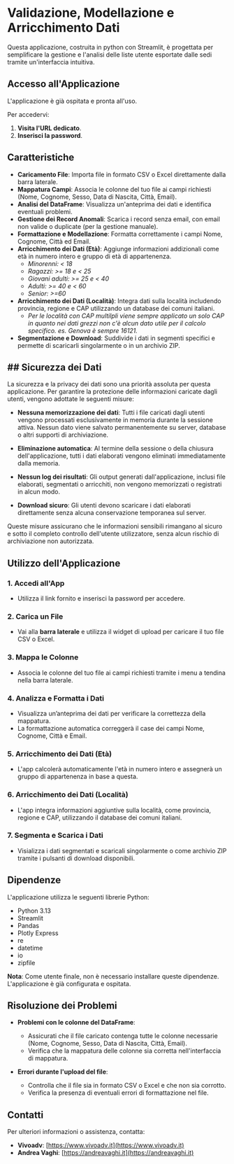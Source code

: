 # Validazione, Modellazione e Arricchimento Dati

Questa applicazione, costruita in python con Streamlit, è progettata per semplificare la gestione e l'analisi delle liste utente esportate dalle sedi tramite un'interfaccia intuitiva.

## Accesso all'Applicazione

L'applicazione è già ospitata e pronta all'uso.

Per accedervi:

1. **Visita l'URL dedicato**.
2. **Inserisci la password**.

## Caratteristiche

- **Caricamento File**: Importa file in formato CSV o Excel direttamente dalla barra laterale.
- **Mappatura Campi**: Associa le colonne del tuo file ai campi richiesti (Nome, Cognome, Sesso, Data di Nascita, Città, Email).
- **Analisi del DataFrame**: Visualizza un'anteprima dei dati e identifica eventuali problemi.
- **Gestione dei Record Anomali**: Scarica i record senza email, con email non valide o duplicate (per la gestione manuale).
- **Formattazione e Modellazione**: Formatta correttamente i campi Nome, Cognome, Città ed Email.
- **Arricchimento dei Dati (Età)**: Aggiunge informazioni addizionali come età in numero intero e gruppo di età di appartenenza.
  - *Minorenni: < 18*
  - *Ragazzi: >= 18 e < 25*
  - *Giovani adulti: >= 25 e < 40*
  - *Adulti: >= 40 e < 60*
  - *Senior: >=60*
- **Arricchimento dei Dati (Località)**: Integra dati sulla località includendo provincia, regione e CAP utilizzando un database dei comuni italiani.
  - *Per le località con CAP multilpli viene sempre applicato un solo CAP in quanto nei dati grezzi non c'è alcun dato utile per il calcolo specifico.
    es. Genova è sempre 16121.*
- **Segmentazione e Download**: Suddivide i dati in segmenti specifici e permette di scaricarli singolarmente o in un archivio ZIP.

## ## Sicurezza dei Dati

La sicurezza e la privacy dei dati sono una priorità assoluta per questa applicazione. Per garantire la protezione delle informazioni caricate dagli utenti, vengono adottate le seguenti misure:

- **Nessuna memorizzazione dei dati**: Tutti i file caricati dagli utenti vengono processati esclusivamente in memoria durante la sessione attiva.
  Nessun dato viene salvato permanentemente su server, database o altri supporti di archiviazione.

- **Eliminazione automatica**: Al termine della sessione o della chiusura dell'applicazione, tutti i dati elaborati vengono eliminati immediatamente dalla memoria.

- **Nessun log dei risultati**: Gli output generati dall'applicazione, inclusi file elaborati, segmentati o arricchiti, non vengono memorizzati o registrati in alcun modo.

- **Download sicuro**: Gli utenti devono scaricare i dati elaborati direttamente senza alcuna conservazione temporanea sul server.

Queste misure assicurano che le informazioni sensibili rimangano al sicuro e sotto il completo controllo dell'utente utilizzatore, senza alcun rischio di archiviazione non autorizzata.

## Utilizzo dell'Applicazione

### 1. Accedi all'App

- Utilizza il link fornito e inserisci la password per accedere.

### 2. Carica un File

- Vai alla **barra laterale** e utilizza il widget di upload per caricare il tuo file CSV o Excel.

### 3. Mappa le Colonne

- Associa le colonne del tuo file ai campi richiesti tramite i menu a tendina nella barra laterale.

### 4. Analizza e Formatta i Dati

- Visualizza un’anteprima dei dati per verificare la correttezza della mappatura.
- La formattazione automatica correggerà il case dei campi Nome, Cognome, Città e Email.

### 5. Arricchimento dei Dati (Età)

- L'app calcolerà automaticamente l'età in numero intero e assegnerà un gruppo di appartenenza in base a questa.

### 6. Arricchimento dei Dati (Località)

- L'app integra informazioni aggiuntive sulla località, come provincia, regione e CAP, utilizzando il database dei comuni italiani.

### 7. Segmenta e Scarica i Dati

- Visializza i dati segmentati e scaricali singolarmente o come archivio ZIP tramite i pulsanti di download disponibili.

## Dipendenze

L'applicazione utilizza le seguenti librerie Python:

- Python 3.13
- Streamlit
- Pandas
- Plotly Express
- re
- datetime
- io
- zipfile

**Nota**: Come utente finale, non è necessario installare queste dipendenze. L'applicazione è già configurata e ospitata.

## Risoluzione dei Problemi

- **Problemi con le colonne del DataFrame**:
  
  - Assicurati che il file caricato contenga tutte le colonne necessarie (Nome, Cognome, Sesso, Data di Nascita, Città, Email).
  - Verifica che la mappatura delle colonne sia corretta nell'interfaccia di mappatura.

- **Errori durante l'upload del file**:
  
  - Controlla che il file sia in formato CSV o Excel e che non sia corrotto.
  - Verifica la presenza di eventuali errori di formattazione nel file.

## Contatti

Per ulteriori informazioni o assistenza, contatta:

- **Vivoadv**: [https://www.vivoadv.it](https://www.vivoadv.it)
- **Andrea Vaghi**: [https://andreavaghi.it](https://andreavaghi.it)